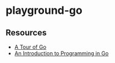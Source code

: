 # playground-go

## Resources

 - [A Tour of Go](https://go-tour-jp.appspot.com/list)
 - [An Introduction to Programming in Go](http://www.golang-book.com/books/intro)